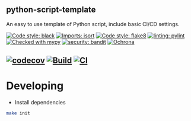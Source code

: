 python-script-template
---

An easy to use template of Python script, include basic CI/CD settings.

[![Code style: black](https://img.shields.io/badge/code%20style-black-000000.svg)](https://github.com/psf/black)
[![Imports: isort](https://img.shields.io/badge/%20imports-isort-%231674b1?style=flat&labelColor=ef8336)](https://pycqa.github.io/isort/)
[![Code style: flake8](https://img.shields.io/badge/code%20style-flake8-brightgreen)](https://github.com/PyCQA/flake8)
[![linting: pylint](https://img.shields.io/badge/linting-pylint-yellowgreen)](https://github.com/PyCQA/pylint)
[![Checked with mypy](https://img.shields.io/badge/mypy-checked-blue)](http://mypy-lang.org/)
[![security: bandit](https://img.shields.io/badge/security-bandit-yellow.svg)](https://github.com/PyCQA/bandit)
[![Ochrona](https://img.shields.io/badge/secured_by-ochrona-blue)](https://ochrona.dev)
<!-- Dynamic Badges -->
[![codecov](https://codecov.io/gh/ttw225-template/python-script/branch/main/graph/badge.svg?token=E1DMSXTI77)](https://codecov.io/gh/ttw225-template/python-script)
[![Build](https://github.com/ttw225-template/python-script/actions/workflows/build.yml/badge.svg)](https://github.com/ttw225-template/python-script/actions/workflows/build.yml)
[![CI](https://github.com/ttw225-template/python-script/actions/workflows/ci.yml/badge.svg)](https://github.com/ttw225-template/python-script/actions/workflows/ci.yml)
---

# Developing
- Install dependencies
```sh
make init
```
